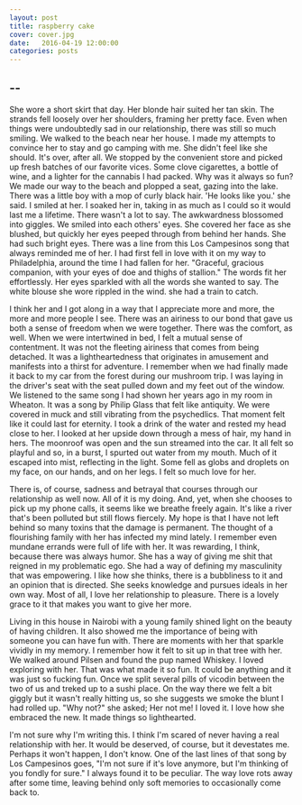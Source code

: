 ```yaml
---
layout: post
title: raspberry cake 
cover: cover.jpg
date:   2016-04-19 12:00:00
categories: posts
---
```


## --


She wore a short skirt that day. Her blonde hair suited her tan skin. The strands fell loosely over her shoulders, framing her pretty face. Even when things were undoubtedly sad in our relationship, there was still so much smiling. We walked to the beach near her house. I made my attempts to convince her to stay and go camping with me. She didn't feel like she should. It's over, after all. We stopped by the convenient store and picked up fresh batches of our favorite vices. Some clove cigarettes, a bottle of wine, and a lighter for the cannabis I had packed. Why was it always so fun? We made our way to the beach and plopped a seat, gazing into the lake. There was a little boy with a mop of curly black hair. 'He looks like you.' she said. I smiled at her. I soaked her in, taking in as much as I could so it would last me a lifetime. There wasn't a lot to say. The awkwardness blossomed into giggles. We smiled into each others' eyes. She covered her face as she blushed, but quickly her eyes peeped through from behind her hands. She had such bright eyes. There was a line from this Los Campesinos song that always reminded me of her. I had first fell in love with it on my way to Philadelphia, around the time I had fallen for her. "Graceful, gracious companion, with your eyes of doe and thighs of stallion." The words fit her effortlessly. Her eyes sparkled with all the words she wanted to say. The white blouse she wore rippled in the wind. she had a train to catch.

I think her and I got along in a way that I appreciate more and more, the more and more people I see. There was an airiness to our bond that gave us both a sense of freedom when we were together. There was the comfort, as well. When we were intertwined in bed, I felt a mutual sense of contentment. It was not the fleeting airiness that comes from being detached. It was a lightheartedness that originates in amusement and manifests into a thirst for adventure. I remember when we had finally made it back to my car from the forest during our mushroom trip. I was laying in the driver's seat with the seat pulled down and my feet out of the window. We listened to the same song I had shown her years ago in my room in Wheaton. It was a song by Philip Glass that felt like antiquity. We were covered in muck and still vibrating from the psychedlics. That moment felt like it could last for eternity. I took a drink of the water and rested my head close to her. I looked at her upside down through a mess of hair, my hand in hers. The moonroof was open and the sun streamed into the car. It all felt so playful and so, in a burst, I spurted out water from my mouth. Much of it escaped into mist, reflecting in the light. Some fell as globs and droplets on my face, on our hands, and on her legs. I felt so much love for her. 

There is, of course, sadness and betrayal that courses through our relationship as well now. All of it is my doing. And, yet, when she chooses to pick up my phone calls, it seems like we breathe freely again. It's like a river that's been polluted but still flows fiercely. My hope is that I have not left behind so many toxins that the damage is permanent. The thought of a flourishing family with her has infected my mind lately. I remember even mundane errands were full of life with her. It was rewarding, I think, because there was always humor. She has a way of giving me shit that reigned in my problematic ego. She had a way of defining my masculinity that was empowering. I like how she thinks, there is a bubbliness to it and an opinion that is directed. She seeks knowledge and pursues ideals in her own way. Most of all, I love her relationship to pleasure. There is a lovely grace to it that makes you want to give her more.

Living in this house in Nairobi with a young family shined light on the beauty of having children. It also showed me the importance of being with someone you can have fun with. There are moments with her that sparkle vividly in my memory. I remember how it felt to sit up in that tree with her. We walked around Pilsen and found the pup named Whiskey. I loved exploring with her. That was what made it so fun. It could be anything and it was just so fucking fun. Once we split several pills of vicodin between the two of us and treked up to a sushi place. On the way there we felt a bit giggly but it wasn't really hitting us, so she suggests we smoke the blunt I had rolled up. "Why not?" she asked; Her not me! I loved it. I love how she embraced the new. It made things so lighthearted.

I'm not sure why I'm writing this. I think I'm scared of never having a real relationship with her. It would be deserved, of course, but it devestates me. Perhaps it won't happen, I don't know. One of the last lines of that song by Los Campesinos goes, "I'm not sure if it's love anymore, but I'm thinking of you fondly for sure." I always found it to be peculiar. The way love rots away after some time, leaving behind only soft memories to occasionally come back to.
